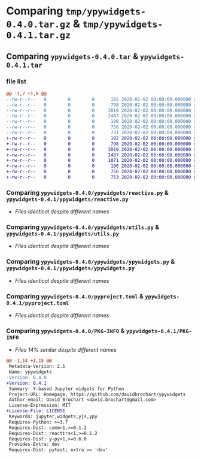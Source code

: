 # Comparing `tmp/ypywidgets-0.4.0.tar.gz` & `tmp/ypywidgets-0.4.1.tar.gz`

## Comparing `ypywidgets-0.4.0.tar` & `ypywidgets-0.4.1.tar`

### file list

```diff
@@ -1,7 +1,8 @@
--rw-r--r--   0        0        0      102 2020-02-02 00:00:00.000000 ypywidgets-0.4.0/ypywidgets/__init__.py
--rw-r--r--   0        0        0      798 2020-02-02 00:00:00.000000 ypywidgets-0.4.0/ypywidgets/reactive.py
--rw-r--r--   0        0        0     3019 2020-02-02 00:00:00.000000 ypywidgets-0.4.0/ypywidgets/utils.py
--rw-r--r--   0        0        0     2487 2020-02-02 00:00:00.000000 ypywidgets-0.4.0/ypywidgets/ypywidgets.py
--rw-r--r--   0        0        0      190 2020-02-02 00:00:00.000000 ypywidgets-0.4.0/README.md
--rw-r--r--   0        0        0      756 2020-02-02 00:00:00.000000 ypywidgets-0.4.0/pyproject.toml
--rw-r--r--   0        0        0      731 2020-02-02 00:00:00.000000 ypywidgets-0.4.0/PKG-INFO
+-rw-r--r--   0        0        0      102 2020-02-02 00:00:00.000000 ypywidgets-0.4.1/ypywidgets/__init__.py
+-rw-r--r--   0        0        0      798 2020-02-02 00:00:00.000000 ypywidgets-0.4.1/ypywidgets/reactive.py
+-rw-r--r--   0        0        0     3019 2020-02-02 00:00:00.000000 ypywidgets-0.4.1/ypywidgets/utils.py
+-rw-r--r--   0        0        0     2487 2020-02-02 00:00:00.000000 ypywidgets-0.4.1/ypywidgets/ypywidgets.py
+-rw-r--r--   0        0        0     1071 2020-02-02 00:00:00.000000 ypywidgets-0.4.1/LICENSE
+-rw-r--r--   0        0        0      190 2020-02-02 00:00:00.000000 ypywidgets-0.4.1/README.md
+-rw-r--r--   0        0        0      756 2020-02-02 00:00:00.000000 ypywidgets-0.4.1/pyproject.toml
+-rw-r--r--   0        0        0      753 2020-02-02 00:00:00.000000 ypywidgets-0.4.1/PKG-INFO
```

### Comparing `ypywidgets-0.4.0/ypywidgets/reactive.py` & `ypywidgets-0.4.1/ypywidgets/reactive.py`

 * *Files identical despite different names*

### Comparing `ypywidgets-0.4.0/ypywidgets/utils.py` & `ypywidgets-0.4.1/ypywidgets/utils.py`

 * *Files identical despite different names*

### Comparing `ypywidgets-0.4.0/ypywidgets/ypywidgets.py` & `ypywidgets-0.4.1/ypywidgets/ypywidgets.py`

 * *Files identical despite different names*

### Comparing `ypywidgets-0.4.0/pyproject.toml` & `ypywidgets-0.4.1/pyproject.toml`

 * *Files identical despite different names*

### Comparing `ypywidgets-0.4.0/PKG-INFO` & `ypywidgets-0.4.1/PKG-INFO`

 * *Files 14% similar despite different names*

```diff
@@ -1,14 +1,15 @@
 Metadata-Version: 2.1
 Name: ypywidgets
-Version: 0.4.0
+Version: 0.4.1
 Summary: Y-based Jupyter widgets for Python
 Project-URL: Homepage, https://github.com/davidbrochart/ypywidgets
 Author-email: David Brochart <david.brochart@gmail.com>
 License-Expression: MIT
+License-File: LICENSE
 Keywords: jupyter,widgets,yjs,ypy
 Requires-Python: >=3.7
 Requires-Dist: comm<1,>=0.1.2
 Requires-Dist: reacttrs<1,>=0.1.2
 Requires-Dist: y-py<1,>=0.6.0
 Provides-Extra: dev
 Requires-Dist: pytest; extra == 'dev'
```


